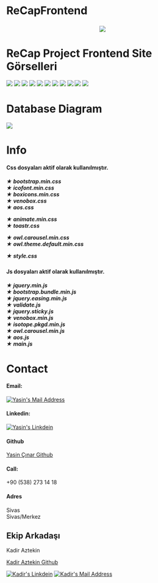 # ReCapFrontend

<h3 align="center">
<img src="src/assets/img/yasin.png" ></img>
</h3>

<h1> ReCap Project Frontend Site Görselleri </h1>
<img src="src/assets/img/intro.png" ></img>
<img src="src/assets/img/anasayfa1.png" ></img>
<img src="src/assets/img/anasayfa2.png" ></img>
<img src="src/assets/img/carList.png" ></img>
<img src="src/assets/img/contact.png" ></img>
<img src="src/assets/img/register1.png" ></img>
<img src="src/assets/img/register-login.png" ></img>
<img src="src/assets/img/login-homepage.png" ></img>
<img src="src/assets/img/carDetail1.png" ></img>
<img src="src/assets/img/carDetail2.png" ></img>
<img src="src/assets/img/Add.png" ></img>

<h1> Database Diagram </h1>

<img src="src/assets/img/database.png" ></img>

<h1> Info </h1>

<h4> 
Css dosyaları aktif olarak kullanılmıştır.
<h5>
★ bootstrap.min.css <br>
★ icofont.min.css <br>
★ boxicons.min.css <br>
★ venobox.css <br>
★ aos.css <br>

★ animate.min.css <br>
★ toastr.css <br>

★ owl.carousel.min.css <br>
★ owl.theme.default.min.css <br>

★ style.css
</h5>
</h4>

<h4> 
Js dosyaları aktif olarak kullanılmıştır.
<h5>
★ jquery.min.js <br>
★ bootstrap.bundle.min.js <br>
★ jquery.easing.min.js <br>
★ validate.js <br>
★ jquery.sticky.js <br>
★ venobox.min.js <br>
★ isotope.pkgd.min.js <br>
★ owl.carousel.min.js <br>
★ aos.js <br>
★ main.js 
</h5>
</h4>

<h1> Contact </h1>






<h4>Email:</h4>
<a href="mailto:yasin001905@gmail.com" target="_blank" rel="nofollow"><img alt="Yasin's Mail Address" src="https://img.shields.io/badge/Gmail-D14836?style=for-the-badge&logo=gmail&logoColor=white" /> </a>

<h4>Linkedin:</h4>
<a href="https://www.linkedin.com/in/yasin-%C3%A7inar-35538a1b3/" target="_blank" rel="nofollow"><img alt="Yasin's Linkdein" src="https://img.shields.io/badge/LinkedIn-0077B5?style=for-the-badge&logo=linkedin&logoColor=white" /></a>

<h4>Github</h4>
<p><a href="https://github.com/yasin001905">Yasin Çınar Github </a></p>

<h4>Call:</h4>
<p>+90 (538) 273 14 18</p>

<i class="icofont-google-map"></i>
<h4>Adres</h4>
<p>Sivas<br />Sivas/Merkez</p>




<h2>Ekip Arkadaşı</h2>
<p>Kadir Aztekin</p>
<p><a href="https://github.com/kadir-aztekin">Kadir Aztekin Github</a></p>
<a href="https://www.linkedin.com/in/kadir-aztekin-a3178b1a9/" target="_blank" rel="nofollow"><img alt="Kadir's Linkdein" src="https://img.shields.io/badge/LinkedIn-0077B5?style=for-the-badge&logo=linkedin&logoColor=white" /></a>
<a href="mailto:aztekadir@gmail.com" target="_blank" rel="nofollow"><img alt="Kadir's Mail Address" src="https://img.shields.io/badge/Gmail-D14836?style=for-the-badge&logo=gmail&logoColor=white" /></a>